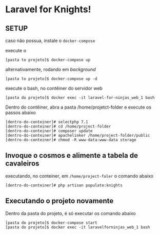 # Laravel for Knights!

## SETUP 

caso não possua, instale o `docker-compose`

execute o

```shel-session
[pasta to projeto]$ docker-compose up
```

alternativamente, rodando em *background*

```shel-session
[pasta to projeto]$ docker-compose up -d
```

execute o bash, no contêiner do servidor web

```shell-session
[pasta do projeto]$ docker exec -it laravel-for-ninjas_web_1 bash
```

Dentro do contêiner, abra a pasta /home/projetct-folder e execute os passos abaixo

```shell-session
[dentro-do-conteiner]# selectphp 7.1
[dentro-do-conteiner]# cd /home/project-folder
[dentro-do-conteiner]# composer update
[dentro-do-conteiner]# apachelinker /home/project-folder/public
[dentro-do-conteiner]# chmod -R www-data:www-data storage
```

## Invoque o cosmos e alimente a tabela de cavaleiros

executando, no conteiner, em `/home/project-foler` o comando abaixo

```shell-session
[dentro-do-conteiner]# php artisan populate:knights
```

## Executando o projeto novamente

Dentro da pasta do projeto, é só executar os comando abaixo

```shell-session
[pasta do projeto]$ docker-compose start
[pasta do projeto]$ docker exec -it laravelforninjas_web_1 bash
```
